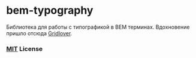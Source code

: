 # bem-typography

Библиотека для работы с типографикой в BEM терминах. Вдохновение пришло отсюда [Gridlover](http://www.gridlover.net/app/).

### [MIT](http://en.wikipedia.org/wiki/MIT_License) License
